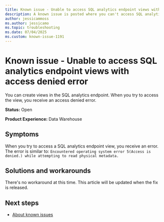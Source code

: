 ```yaml
---
title: Known issue - Unable to access SQL analytics endpoint views with access denied error
description: A known issue is posted where you can't access SQL analytics endpoint views with access denied error
author: jessicammoss
ms.author: jessicamo
ms.topic: troubleshooting  
ms.date: 07/04/2025
ms.custom: known-issue-1191
---
```


# Known issue - Unable to access SQL analytics endpoint views with access denied error

You can create views in the SQL analytics endpoint. When you try to access the view, you receive an access denied error.

**Status:** Open

**Product Experience:** Data Warehouse

## Symptoms

When you try to access a SQL analytics endpoint view, you receive an error. The error is similar to: `Encountered operating system error 5(Access is denied.) while attempting to read physical metadata.`

## Solutions and workarounds

There's no workaround at this time. This article will be updated when the fix is released.

## Next steps

- [About known issues](https://support.fabric.microsoft.com/known-issues)
